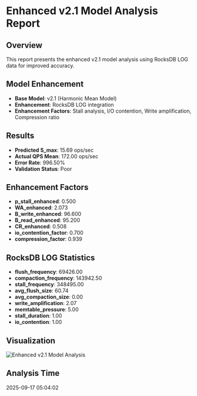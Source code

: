 # Enhanced v2.1 Model Analysis Report

## Overview
This report presents the enhanced v2.1 model analysis using RocksDB LOG data for improved accuracy.

## Model Enhancement
- **Base Model**: v2.1 (Harmonic Mean Model)
- **Enhancement**: RocksDB LOG integration
- **Enhancement Factors**: Stall analysis, I/O contention, Write amplification, Compression ratio

## Results
- **Predicted S_max**: 15.69 ops/sec
- **Actual QPS Mean**: 172.00 ops/sec
- **Error Rate**: 996.50%
- **Validation Status**: Poor

## Enhancement Factors
- **p_stall_enhanced**: 0.500
- **WA_enhanced**: 2.073
- **B_write_enhanced**: 96.600
- **B_read_enhanced**: 95.200
- **CR_enhanced**: 0.508
- **io_contention_factor**: 0.700
- **compression_factor**: 0.939

## RocksDB LOG Statistics
- **flush_frequency**: 69426.00
- **compaction_frequency**: 143942.50
- **stall_frequency**: 348495.00
- **avg_flush_size**: 60.74
- **avg_compaction_size**: 0.00
- **write_amplification**: 2.07
- **memtable_pressure**: 5.00
- **stall_duration**: 1.00
- **io_contention**: 1.00

## Visualization
![Enhanced v2.1 Model Analysis](v2_1_model_enhanced_analysis.png)

## Analysis Time
2025-09-17 05:04:02
